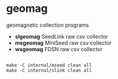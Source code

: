# geomag

geomagnetic collection programs

* __slgeomag__ SeedLink raw csv collector
* __msgeomag__ MiniSeed raw csv collector
* __wsgeomag__ FDSN raw csv collector

```

make -C internal/mseed clean all
make -C internal/slink clean all

```
